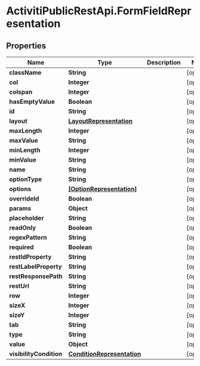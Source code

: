 # ActivitiPublicRestApi.FormFieldRepresentation

## Properties
Name | Type | Description | Notes
------------ | ------------- | ------------- | -------------
**className** | **String** |  | [optional] 
**col** | **Integer** |  | [optional] 
**colspan** | **Integer** |  | [optional] 
**hasEmptyValue** | **Boolean** |  | [optional] 
**id** | **String** |  | [optional] 
**layout** | [**LayoutRepresentation**](LayoutRepresentation.md) |  | [optional] 
**maxLength** | **Integer** |  | [optional] 
**maxValue** | **String** |  | [optional] 
**minLength** | **Integer** |  | [optional] 
**minValue** | **String** |  | [optional] 
**name** | **String** |  | [optional] 
**optionType** | **String** |  | [optional] 
**options** | [**[OptionRepresentation]**](OptionRepresentation.md) |  | [optional] 
**overrideId** | **Boolean** |  | [optional] 
**params** | **Object** |  | [optional] 
**placeholder** | **String** |  | [optional] 
**readOnly** | **Boolean** |  | [optional] 
**regexPattern** | **String** |  | [optional] 
**required** | **Boolean** |  | [optional] 
**restIdProperty** | **String** |  | [optional] 
**restLabelProperty** | **String** |  | [optional] 
**restResponsePath** | **String** |  | [optional] 
**restUrl** | **String** |  | [optional] 
**row** | **Integer** |  | [optional] 
**sizeX** | **Integer** |  | [optional] 
**sizeY** | **Integer** |  | [optional] 
**tab** | **String** |  | [optional] 
**type** | **String** |  | [optional] 
**value** | **Object** |  | [optional] 
**visibilityCondition** | [**ConditionRepresentation**](ConditionRepresentation.md) |  | [optional] 


